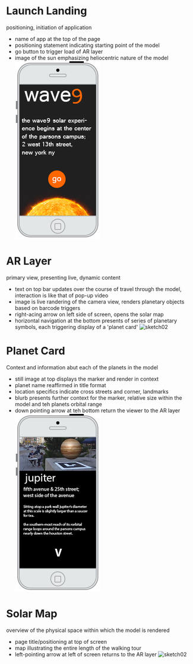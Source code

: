 # Launch Landing
positioning, initiation of application
- name of app at the top of the page
- positioning statement indicating starting point of the model
- go button to trigger load of AR layer
- image of the sun emphasizing heliocentric nature of the model
![sketch01](https://github.com/moriartp/ms2/blob/master/mocks/01-launchlanding.jpg)

# AR Layer
primary view, presenting live, dynamic content
- text on top bar updates over the course of travel through the model, interaction is like that of pop-up video
- image is live randering of the camera view, renders planetary objects based on barcode triggers
- right-acing arrow on left side of screen, opens the solar map
- horizontal navigation at the bottom presents of series of planetary symbols, each triggering display of a 'planet card'
![sketch02](https://github.com/moriartp/ms2/blob/master/sketches/02-ARlayer.jpg)


# Planet Card
Context and information abut each of the planets in the model
- still image at top displays the marker and render in context
- planet name reaffirmed in title format
- location specifics indicate cross streets and corner, landmarks
- blurb presents further context for the marker, relative size within the model and teh planets orbital range
- down pointing arrow at teh bottom return the viewer to the AR layer
![sketch01](https://github.com/moriartp/ms2/blob/master/mocks/03-planetCard.jpg)

# Solar Map
overview of the physical space within which the model is rendered
- page title/positioning at top of screen
- map illustrating the entire length of the walking tour
- left-pointing arrow at left of screen returns to the AR layer
![sketch02](https://github.com/moriartp/ms2/blob/master/sketches/04-solarMap.jpg)